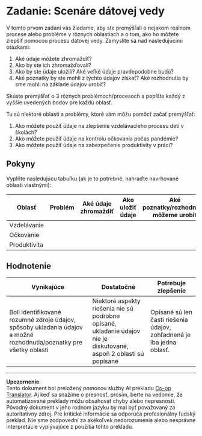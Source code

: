 <!--
CO_OP_TRANSLATOR_METADATA:
{
  "original_hash": "4e0f1773b9bee1be3b28f9fe2c71b3de",
  "translation_date": "2025-08-26T15:24:59+00:00",
  "source_file": "1-Introduction/01-defining-data-science/assignment.md",
  "language_code": "sk"
}
-->
# Zadanie: Scenáre dátovej vedy

V tomto prvom zadaní vás žiadame, aby ste premýšľali o nejakom reálnom procese alebo probléme v rôznych oblastiach a o tom, ako ho môžete zlepšiť pomocou procesu dátovej vedy. Zamyslite sa nad nasledujúcimi otázkami:

1. Aké údaje môžete zhromaždiť?
1. Ako by ste ich zhromažďovali?
1. Ako by ste údaje uložili? Aké veľké údaje pravdepodobne budú?
1. Aké poznatky by ste mohli z týchto údajov získať? Aké rozhodnutia by sme mohli na základe údajov urobiť?

Skúste premýšľať o 3 rôznych problémoch/procesoch a popíšte každý z vyššie uvedených bodov pre každú oblasť.

Tu sú niektoré oblasti a problémy, ktoré vám môžu pomôcť začať premýšľať:

1. Ako môžete použiť údaje na zlepšenie vzdelávacieho procesu detí v školách?
1. Ako môžete použiť údaje na kontrolu očkovania počas pandémie?
1. Ako môžete použiť údaje na zabezpečenie produktivity v práci?
## Pokyny

Vyplňte nasledujúcu tabuľku (ak je to potrebné, nahraďte navrhované oblasti vlastnými):

| Oblasť | Problém | Aké údaje zhromaždiť | Ako uložiť údaje | Aké poznatky/rozhodnutia môžeme urobiť | 
|--------|---------|----------------------|------------------|---------------------------------------|
| Vzdelávanie | | | | |
| Očkovanie | | | | |
| Produktivita | | | | |

## Hodnotenie

Vynikajúce | Dostatočné | Potrebuje zlepšenie
--- | --- | -- |
Boli identifikované rozumné zdroje údajov, spôsoby ukladania údajov a možné rozhodnutia/poznatky pre všetky oblasti | Niektoré aspekty riešenia nie sú podrobne opísané, ukladanie údajov nie je diskutované, aspoň 2 oblasti sú popísané | Opísané sú len časti riešenia údajov, zohľadnená je iba jedna oblasť.

---

**Upozornenie**:  
Tento dokument bol preložený pomocou služby AI prekladu [Co-op Translator](https://github.com/Azure/co-op-translator). Aj keď sa snažíme o presnosť, prosím, berte na vedomie, že automatizované preklady môžu obsahovať chyby alebo nepresnosti. Pôvodný dokument v jeho rodnom jazyku by mal byť považovaný za autoritatívny zdroj. Pre kritické informácie sa odporúča profesionálny ľudský preklad. Nie sme zodpovední za akékoľvek nedorozumenia alebo nesprávne interpretácie vyplývajúce z použitia tohto prekladu.